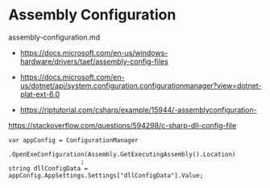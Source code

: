# Assembly Configuration

assembly-configuration.md

*   https://docs.microsoft.com/en-us/windows-hardware/drivers/taef/assembly-config-files

*   https://docs.microsoft.com/en-us/dotnet/api/system.configuration.configurationmanager?view=dotnet-plat-ext-6.0

*   https://riptutorial.com/csharp/example/15944/-assemblyconfiguration-

https://stackoverflow.com/questions/594298/c-sharp-dll-config-file

```
var appConfig = ConfigurationManager
                    .OpenExeConfiguration(Assembly.GetExecutingAssembly().Location)
                    ;
string dllConfigData = appConfig.AppSettings.Settings["dllConfigData"].Value;
```